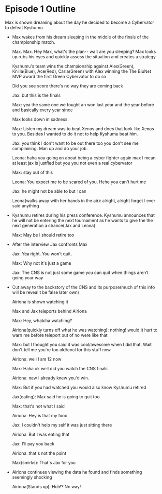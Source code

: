 # Episode 1 Outline

Max is shown dreaming about the day he decided to become a Cybervator to defeat Kyshumu

- Max wakes from his dream sleeping in the middle of the finals of the championship match.

  Max. Max. Hey Max, what's the plan-- wait are you sleeping?
  Max looks up rubs his eyes and quickly assess the situation and creates a strategy

  Kyshumu's team wins the championship against Alex(Green), Knilla(Blue), Ace(Red), Carla(Green) with Alex winning the The BluNet MVP award the first Green Cybervator to do so
 
  Did you see score there's no way they are coming back
 
  Jax: but this is the finals
 
  Max: yea the same one we fought an won last year and the year before and basically every year since

  Max looks down in sadness
  
  Max: Listen my dream was to beat Xenos and does that look like Xenos to you. Besides I wanted to do it not to help Kyshumu beat him.
 
  Jax: you think I don't want to be out there too you don't see me complaining. Man up and do your job.
 
  Leona: haha you going on about being a cyber fighter again max I mean at least jax is justfied but you you not even a real cybervator
 
  Max: stay out of this

  Leona: You expect me to be scared of you. Hehe you can't hurt me
 
  Jax: he might not be able to but I can
 
  Leona(walks away with her hands in the air): alright, alright forget I ever said anything
  
- Kyshumu retires during his press conference. Kyshumu announces that he will not be entering the next tournament as he wants to give the the next generation a chance(Jax and Leona)

  Max: May be I should retire too
  
- After the interview Jax confronts Max
  
  Jax: Yea right. You won't quit.
  
  Max: Why not it's just a game
  
  Jax: The CNS is not just some game you can quit when things aren't going your way

- Cut away to the backstory of the CNS and its purpose(much of this info will be reveal t be false later own)

  Airiona is shown watching it
  
  Max and Jax teleports behind Airiona
  
  Max: Hey, whatcha watching?
  
  Airiona(quickly turns off what he was watching): nothing! would it hurt to warn me before teleport out of no were like that
  
  Max: but I thought you said it was cool/awesome when I did that. Wait don't tell me you're too old/cool for this stuff now
  
  Airiona: well I am 12 now
  
  Max: Haha ok well did you watch the CNS finals
  
  Airiona: naw I already knew you'd win.
     
  Max: But if you had watched you would also know Kyshumu retired

  Jax(eating): Max said he is going to quit too	

  Max: that's not what I said     
      
  Airiona: Hey is that my food
  
  Jax: I couldn't help my self it was just sitting there
  
  Airiona: But I was eating that
  
  Jax: I'll pay you back
  
  Airiona: that's not the point
  
  Max(smirks): That's Jax for you
  
- Airiona continues viewing the data he found and finds something seemingly shocking
  
  Airiona(Stands up): Huh!? No way!
